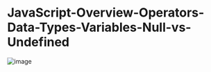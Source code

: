 # JavaScript-Overview-Operators-Data-Types-Variables-Null-vs-Undefined

![image](https://github.com/user-attachments/assets/2d36d848-e1e0-442e-9e15-d983cb2cb9f9)

